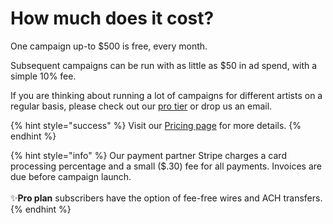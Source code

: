 # How much does it cost?

One campaign up-to $500 is free, every month.

Subsequent campaigns can be run with as little as $50 in ad spend, with a simple 10% fee.&#x20;

If you are thinking about running a lot of campaigns for different artists on a regular basis, please check out our [pro tier](https://b00st.com/#pricing) or drop us an email.

{% hint style="success" %}
Visit our [Pricing page](https://b00st.com/#pricing) for more details.&#x20;
{% endhint %}

{% hint style="info" %}
Our payment partner Stripe charges a card processing percentage and a small ($.30) fee for all payments. Invoices are due before campaign launch. \
\
:sparkles:**Pro plan** subscribers have the option of fee-free wires and ACH transfers.
{% endhint %}
